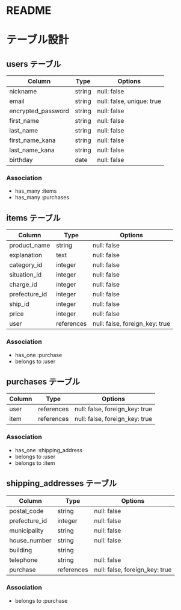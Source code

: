 # README

# テーブル設計

## users テーブル

| Column             | Type     | Options                    |
| ------------------ | -------- | -------------------------- |
| nickname           | string   | null: false                |
| email              | string   | null: false, unique: true  |
| encrypted_password | string   | null: false                |
| first_name         | string   | null: false                |
| last_name          | string   | null: false                |
| first_name_kana    | string   | null: false                |
| last_name_kana     | string   | null: false                |
| birthday           | date     | null: false                |

### Association
- has_many :items
- has_many :purchases


## items テーブル

| Column         | Type         | Options                        |
| -------------- | ------------ | ------------------------------ |
| product_name   | string       | null: false                    |
| explanation    | text         | null: false                    |
| category_id    | integer      | null: false                    |
| situation_id   | integer      | null: false                    |
| charge_id      | integer      | null: false                    |
| prefecture_id  | integer      | null: false                    |
| ship_id        | integer      | null: false                    |
| price          | integer      | null: false                    |
| user           | references   | null: false, foreign_key: true |

### Association
- has_one :purchase
- belongs to :user

## purchases テーブル

| Column       | Type       | Options                        |
| ------------ | ---------- | ------------------------------ |
| user         | references | null: false, foreign_key: true |
| item         | references | null: false, foreign_key: true |

###  Association
- has_one :shipping_address
- belongs to :user
- belongs to :item


## shipping_addresses テーブル

| Column         | Type       | Options                        |
| -------------- | ---------- | ------------------------------ |
| postal_code    | string     | null: false                    |
| prefecture_id  | integer    | null: false                    |
| municipality   | string     | null: false                    |
| house_number   | string     | null: false                    |
| building       | string     |                                |
| telephone      | string     | null: false                    |
| purchase       | references | null: false, foreign_key: true |

### Association
- belongs to :purchase